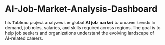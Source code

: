 # AI-Job-Market-Analysis-Dashboard
his Tableau project analyzes the global **AI job market** to uncover trends in demand, job roles, salaries, and skills required across regions. The goal is to help job seekers and organizations understand the evolving landscape of AI-related careers.
